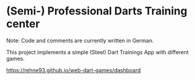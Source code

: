 # (Semi-) Professional Darts Training center
Note: Code and comments are currently written in German.

This project implements a simple (Steel) Dart Trainings App with
different games.

https://rehne93.github.io/web-dart-games/dashboard
